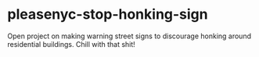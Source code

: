 # pleasenyc-stop-honking-sign
Open project on making warning street signs to discourage honking around residential buildings. Chill with that shit!
